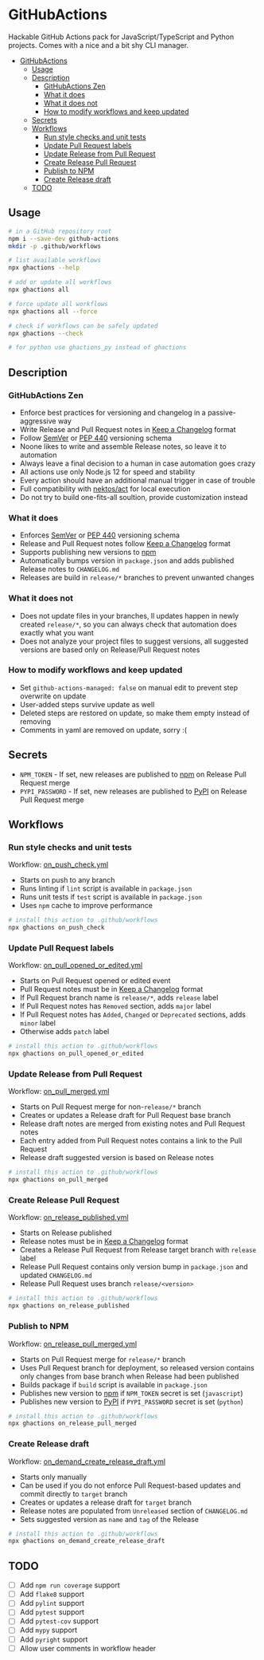 # GitHubActions

Hackable GitHub Actions pack for JavaScript/TypeScript and Python projects.
Comes with a nice and a bit shy CLI manager. 

- [GitHubActions](#githubactions)
  - [Usage](#usage)
  - [Description](#description)
    - [GitHubActions Zen](#githubactions-zen)
    - [What it does](#what-it-does)
    - [What it does not](#what-it-does-not)
    - [How to modify workflows and keep updated](#how-to-modify-workflows-and-keep-updated)
  - [Secrets](#secrets)
  - [Workflows](#workflows)
    - [Run style checks and unit tests](#run-style-checks-and-unit-tests)
    - [Update Pull Request labels](#update-pull-request-labels)
    - [Update Release from Pull Request](#update-release-from-pull-request)
    - [Create Release Pull Request](#create-release-pull-request)
    - [Publish to NPM](#publish-to-npm)
    - [Create Release draft](#create-release-draft)
  - [TODO](#todo)

## Usage

```bash
# in a GitHub repository root
npm i --save-dev github-actions
mkdir -p .github/workflows

# list available workflows
npx ghactions --help

# add or update all workflows
npx ghactions all

# force update all workflows
npx ghactions all --force

# check if workflows can be safely updated
npx ghactions --check

# for python use ghactions_py instead of ghactions
```

## Description

### GitHubActions Zen

- Enforce best practices for versioning and changelog in a passive-aggressive way
- Write Release and Pull Request notes in [Keep a Changelog](https://keepachangelog.com/en/1.0.0/) format
- Follow [SemVer](https://semver.org/) or [PEP 440](https://www.python.org/dev/peps/pep-0440/) versioning schema
- Noone likes to write and assemble Release notes, so leave it to automation
- Always leave a final decision to a human in case automation goes crazy
- All actions use only Node.js 12 for speed and stability
- Every action should have an additional manual trigger in case of trouble
- Full compatibility with [nektos/act](https://github.com/nektos/act) for local execution
- Do not try to build one-fits-all soultion, provide customization instead

### What it does

- Enforces [SemVer](https://semver.org/) or [PEP 440](https://www.python.org/dev/peps/pep-0440/) versioning schema
- Release and Pull Request notes follow [Keep a Changelog](https://keepachangelog.com/en/1.0.0/) format
- Supports publishing new versions to [npm](https://www.npmjs.com/)
- Automatically bumps version in `package.json` and adds published Release notes to `CHANGELOG.md`
- Releases are build in `release/*` branches to prevent unwanted changes 

### What it does not

- Does not update files in your branches, ll updates happen in newly created `release/*`,
  so you can always check that automation does exactly what you want
- Does not analyze your project files to suggest versions, all suggested versions are based
  only on Release/Pull Request notes

### How to modify workflows and keep updated
- Set `github-actions-managed: false` on manual edit to prevent step overwrite on update
- User-added steps survive update as well
- Deleted steps are restored on update, so make them empty instead of removing
- Comments in yaml are removed on update, sorry :(

## Secrets

- `NPM_TOKEN` - If set, new releases are published to [npm](https://www.npmjs.com/) on Release Pull Request merge
- `PYPI_PASSWORD` - If set, new releases are published to [PyPI](https://pypi.org/) on Release Pull Request merge

## Workflows

### Run style checks and unit tests

Workflow: [on_push_check.yml](workflows/on_push_check.yml)

- Starts on push to any branch
- Runs linting if `lint` script is available in `package.json`
- Runs unit tests if `test` script is available in `package.json`
- Uses `npm` cache to improve performance

```bash
# install this action to .github/workflows
npx ghactions on_push_check
```

### Update Pull Request labels

Workflow: [on_pull_opened_or_edited.yml](./workflows/on_pull_opened_or_edited.yml)

- Starts on Pull Request opened or edited event
- Pull Request notes must be in [Keep a Changelog](https://keepachangelog.com/en/1.0.0/) format
- If Pull Request branch name is `release/*`, adds `release` label
- If Pull Request notes has `Removed` section, adds `major` label
- If Pull Request notes has `Added`, `Changed` or `Deprecated` sections, adds `minor` label
- Otherwise adds `patch` label

```bash
# install this action to .github/workflows
npx ghactions on_pull_opened_or_edited
```

### Update Release from Pull Request

Workflow: [on_pull_merged.yml](./workflows/on_pull_merged.yml)

- Starts on Pull Request merge for non-`release/*` branch
- Creates or updates a Release draft for Pull Request base branch
- Release draft notes are merged from existing notes and Pull Request notes
- Each entry added from Pull Request notes contains a link to the Pull Request 
- Release draft suggested version is based on Release notes

```bash
# install this action to .github/workflows
npx ghactions on_pull_merged
```

### Create Release Pull Request

Workflow: [on_release_published.yml](./workflows/on_release_published.yml)

- Starts on Release published
- Release notes must be in [Keep a Changelog](https://keepachangelog.com/en/1.0.0/) format
- Creates a Release Pull Request from Release target branch with `release` label
- Release Pull Request contains only version bump in `package.json` and updated `CHANGELOG.md`
- Release Pull Request uses branch `release/<version>`

```bash
# install this action to .github/workflows
npx ghactions on_release_published
```

### Publish to NPM

Workflow: [on_release_pull_merged.yml](./workflows/on_release_pull_merged.yml)

- Starts on Pull Request merge for `release/*` branch
- Uses Pull Request branch for deployment, so released version contains only changes
  from base branch when Release had been published
- Builds package if `build` script is available in `package.json`
- Publishes new version to [npm](https://www.npmjs.com/) if `NPM_TOKEN` secret is set (`javascript`)
- Publishes new version to [PyPI](https://pypi.org/) if `PYPI_PASSWORD` secret is set (`python`)

```bash
# install this action to .github/workflows
npx ghactions on_release_pull_merged
```

### Create Release draft

Workflow: [on_demand_create_release_draft.yml](./workflows/on_demand_create_release_draft.yml)

- Starts only manually
- Can be used if you do not enforce Pull Request-based updates and commit directly to `target` branch
- Creates or updates a release draft for `target` branch
- Release notes are populated from `Unreleased` section of `CHANGELOG.md`
- Sets suggested version as `name` and `tag` of the Release


```bash
# install this action to .github/workflows
npx ghactions on_demand_create_release_draft
```

## TODO

- [ ] Add `npm run coverage` support
- [ ] Add `flake8` support
- [ ] Add `pylint` support
- [ ] Add `pytest` support
- [ ] Add `pytest-cov` support
- [ ] Add `mypy` support
- [ ] Add `pyright` support
- [ ] Allow user comments in workflow header
